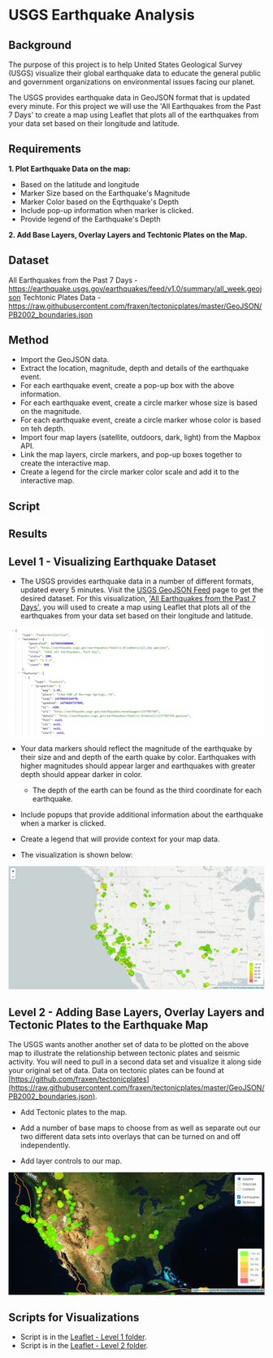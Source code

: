 # USGS Earthquake Analysis

## Background

The purpose of this project is to help United States Geological Survey (USGS) visualize their global earthquake data to educate the general public and government organizations on environmental issues facing our planet.

The USGS provides earthquake data in GeoJSON format that is updated every minute.  For this project we will use the 'All Earthquakes from the Past 7 Days' to create a map using Leaflet that plots all of the earthquakes from your data set based on their longitude and latitude.

## Requirements

**1.  Plot Earthquake Data on the map:**
  * Based on the latitude and longitude
  * Marker Size based on the Earthquake's Magnitude
  * Marker Color based on the Eqrthquake's Depth
  * Include pop-up information when marker is clicked.
  * Provide legend of the Earthquake's Depth

**2.  Add Base Layers, Overlay Layers and Techtonic Plates on the Map.**

## Dataset

All Earthquakes from the Past 7 Days - https://earthquake.usgs.gov/earthquakes/feed/v1.0/summary/all_week.geojson
Techtonic Plates Data - https://raw.githubusercontent.com/fraxen/tectonicplates/master/GeoJSON/PB2002_boundaries.json

## Method

* Import the GeoJSON data.
* Extract the location, magnitude, depth and details of the earthquake event.
* For each earthquake event, create a pop-up box with the above information.
* For each earthquake event, create a circle marker whose size is based on the magnitude.
* For each earthquake event, create a circle marker whose color is based on teh depth.
* Import four map layers (satellite, outdoors, dark, light) from the Mapbox API.
* Link the map layers, circle markers, and pop-up boxes together to create the interactive map.
* Create a legend for the circle marker color scale and add it to the interactive map.

## Script

## Results

## Level 1 - Visualizing Earthquake Dataset
* The USGS provides earthquake data in a number of different formats, updated every 5 minutes. Visit the [USGS GeoJSON Feed](https://earthquake.usgs.gov/earthquakes/feed/v1.0/geojson.php) page to get the desired dataset. For this visualization, ['All Earthquakes from the Past 7 Days'](https://earthquake.usgs.gov/earthquakes/feed/v1.0/summary/all_week.geojson), you will used to create a map using Leaflet that plots all of the earthquakes from your data set based on their longitude and latitude.

![Image](https://github.com/cecileung1208/Leaflet-Challenge/blob/main/Images/4-JSON.png)

* Your data markers should reflect the magnitude of the earthquake by their size and and depth of the earth quake by color. Earthquakes with higher magnitudes should appear larger and earthquakes with greater depth should appear darker in color.
  * The depth of the earth can be found as the third coordinate for each earthquake.

* Include popups that provide additional information about the earthquake when a marker is clicked.

* Create a legend that will provide context for your map data.

* The visualization is shown below:

![Image](https://github.com/cecileung1208/Leaflet-Challenge/blob/main/Images/2-BasicMap.png)



## Level 2 - Adding Base Layers, Overlay Layers and Tectonic Plates to the Earthquake Map

The USGS wants another another set of data to be plotted on the above map to illustrate the relationship between tectonic plates and seismic activity. You will need to pull in a second data set and visualize it along side your original set of data. Data on tectonic plates can be found at [https://github.com/fraxen/tectonicplates](https://raw.githubusercontent.com/fraxen/tectonicplates/master/GeoJSON/PB2002_boundaries.json).

* Add Tectonic plates to the map.

* Add a number of base maps to choose from as well as separate out our two different data sets into overlays that can be turned on and off independently.

* Add layer controls to our map.

![Image](https://github.com/cecileung1208/Leaflet-Challenge/blob/main/Images/5-Advanced.png)

## Scripts for Visualizations
* Script is in the [Leaflet - Level 1 folder](https://github.com/cecileung1208/Leaflet-Challenge/tree/main/Leaflet%20-%20Level%201).
* Script is in the [Leaflet - Level 2 folder](https://github.com/cecileung1208/Leaflet-Challenge/tree/main/Leaflet%20-%20Level%202).
